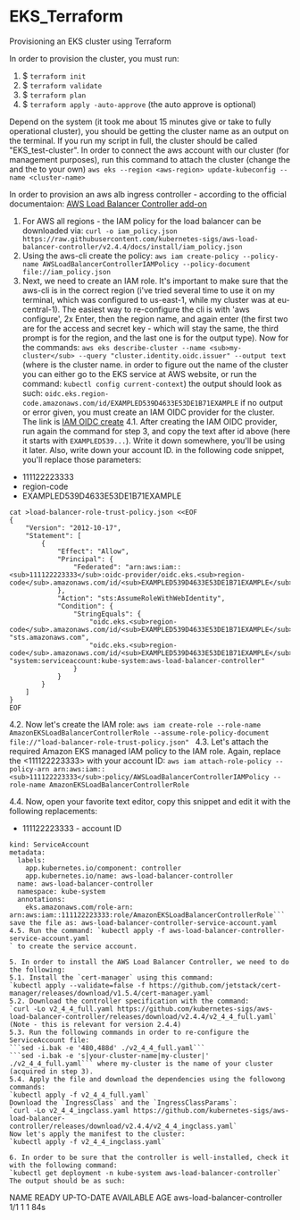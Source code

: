 # EKS_Terraform
Provisioning an EKS cluster using Terraform

In order to provision the cluster, you must run:
1. $ `terraform init`
2. $ `terraform validate`
3. $ `terraform plan`
4. $ `terraform apply -auto-approve` (the auto approve is optional)

Depend on the system (it took me about 15 minutes give or take to fully operational cluster), you should be getting
the cluster name as an output on the terminal. If you run my script in full, the cluster should be called "EKS_test-cluster".
In order to connect the aws account with our cluster (for management purposes), run this command to attach the cluster (change the <aws-region> and the <cluster-name> to your own)
`aws eks --region <aws-region> update-kubeconfig --name <cluster-name>`

In order to provision an aws alb ingress controller - according to the official documentaion:
[AWS Load Balancer Controller add-on](https://docs.aws.amazon.com/eks/latest/userguide/aws-load-balancer-controller.html#lbc-install-controller)
1. For AWS all regions - the IAM policy for the load balancer can be downloaded via: 
`curl -o iam_policy.json https://raw.githubusercontent.com/kubernetes-sigs/aws-load-balancer-controller/v2.4.4/docs/install/iam_policy.json`
2. Using the aws-cli create the policy:
`aws iam create-policy --policy-name AWSLoadBalancerControllerIAMPolicy --policy-document file://iam_policy.json`
3. Next, we need to create an IAM role. It's important to make sure that the aws-cli is in the correct region (i've tried several time to use it on my terminal, which was configured to us-east-1, while my cluster was at eu-central-1). The easiest way to re-configure the cli is with 'aws configure', 2x Enter, then the region name, and again enter (the first two are for the access and secret key - which will stay the same, the third prompt is for the region, and the last one is for the output type).
Now for the commands:
`aws eks describe-cluster --name <sub>my-cluster</sub> --query "cluster.identity.oidc.issuer" --output text`
(where <my-cluster> is the cluster name. in order to figure out the name of the cluster you can either go to the EKS service at AWS website, or run the command: `kubectl config current-context`)
the output should look as such:
`oidc.eks.region-code.amazonaws.com/id/EXAMPLED539D4633E53DE1B71EXAMPLE`
if no output or error given, you must create an IAM OIDC provider for the cluster. The link is [IAM OIDC create](https://docs.aws.amazon.com/eks/latest/userguide/enable-iam-roles-for-service-accounts.html)
4.1. After creating the IAM OIDC provider, run again the command for step 3, and copy the text after id above (here it starts with ``EXAMPLED539...``). Write it down somewhere, you'll be using it later. Also, write down your account ID. in the following code snippet, you'll replace those parameters:
* 111122223333
* region-code
* EXAMPLED539D4633E53DE1B71EXAMPLE

```
cat >load-balancer-role-trust-policy.json <<EOF
{
    "Version": "2012-10-17",
    "Statement": [
        {
            "Effect": "Allow",
            "Principal": {
                "Federated": "arn:aws:iam::<sub>111122223333</sub>:oidc-provider/oidc.eks.<sub>region-code</sub>.amazonaws.com/id/<sub>EXAMPLED539D4633E53DE1B71EXAMPLE</sub>"
            },
            "Action": "sts:AssumeRoleWithWebIdentity",
            "Condition": {
                "StringEquals": {
                    "oidc.eks.<sub>region-code</sub>.amazonaws.com/id/<sub>EXAMPLED539D4633E53DE1B71EXAMPLE</sub>:aud": "sts.amazonaws.com",
                    "oidc.eks.<sub>region-code</sub>.amazonaws.com/id/<sub>EXAMPLED539D4633E53DE1B71EXAMPLE</sub>:sub": "system:serviceaccount:kube-system:aws-load-balancer-controller"
                }
            }
        }
    ]
}
EOF
```
4.2. Now let's create the IAM role:
`aws iam create-role --role-name AmazonEKSLoadBalancerControllerRole --assume-role-policy-document file://"load-balancer-role-trust-policy.json"
`
4.3. Let's attach the required Amazon EKS managed IAM policy to the IAM role. Again, replace the <111122223333> with your account ID:
`aws iam attach-role-policy --policy-arn arn:aws:iam::<sub>111122223333</sub>:policy/AWSLoadBalancerControllerIAMPolicy --role-name AmazonEKSLoadBalancerControllerRole`

4.4. Now, open your favorite text editor, copy this snippet and edit it with the following replacements:
* 111122223333 - account ID
```apiVersion: v1
kind: ServiceAccount
metadata:
  labels:
    app.kubernetes.io/component: controller
    app.kubernetes.io/name: aws-load-balancer-controller
  name: aws-load-balancer-controller
  namespace: kube-system
  annotations:
    eks.amazonaws.com/role-arn: arn:aws:iam::111122223333:role/AmazonEKSLoadBalancerControllerRole```
save the file as: aws-load-balancer-controller-service-account.yaml
4.5. Run the command: `kubectl apply -f aws-load-balancer-controller-service-account.yaml
` to create the service account.

5. In order to install the AWS Load Balancer Controller, we need to do the following:
5.1. Install the `cert-manager` using this command:
`kubectl apply --validate=false -f https://github.com/jetstack/cert-manager/releases/download/v1.5.4/cert-manager.yaml`
5.2. Download the controller specification with the command:
`curl -Lo v2_4_4_full.yaml https://github.com/kubernetes-sigs/aws-load-balancer-controller/releases/download/v2.4.4/v2_4_4_full.yaml`
(Note - this is relevant for version 2.4.4)
5.3. Run the following commands in order to re-configure the ServiceAccount file:
```sed -i.bak -e '480,488d' ./v2_4_4_full.yaml```
```sed -i.bak -e 's|your-cluster-name|my-cluster|' ./v2_4_4_full.yaml``` where my-cluster is the name of your cluster (acquired in step 3).
5.4. Apply the file and download the dependencies using the followong commands: 
`kubectl apply -f v2_4_4_full.yaml`
Download the `IngressClass` and the `IngressClassParams`:
`curl -Lo v2_4_4_ingclass.yaml https://github.com/kubernetes-sigs/aws-load-balancer-controller/releases/download/v2.4.4/v2_4_4_ingclass.yaml`
Now let's apply the manifest to the cluster:
`kubectl apply -f v2_4_4_ingclass.yaml`

6. In order to be sure that the controller is well-installed, check it with the following command:
`kubectl get deployment -n kube-system aws-load-balancer-controller`
The output should be as such:
```
NAME                           READY   UP-TO-DATE   AVAILABLE   AGE
aws-load-balancer-controller    1/1     1            1           84s
```
